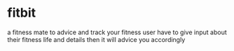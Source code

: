# fitbit
a fitness mate to advice and track your fitness user have to give input about their fitness life and details then it will advice you accordingly
